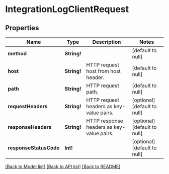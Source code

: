# IntegrationLogClientRequest

## Properties
Name | Type | Description | Notes
------------ | ------------- | ------------- | -------------
**method** | **String!** |  | [default to null]
**host** | **String!** | HTTP request host from host header. | [default to null]
**path** | **String!** | HTTP request path. | [default to null]
**requestHeaders** | **String!** | HTTP request headers as key-value pairs. | [optional] [default to null]
**responseHeaders** | **String!** | HTTP response headers as key-value pairs. | [optional] [default to null]
**responseStatusCode** | **Int!** |  | [optional] [default to null]

[[Back to Model list]](../README.md#documentation-for-models) [[Back to API list]](../README.md#documentation-for-api-endpoints) [[Back to README]](../README.md)


